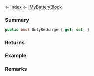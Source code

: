 ← [Index](Api-Index) ← [IMyBatteryBlock](Sandbox.ModAPI.Ingame.IMyBatteryBlock)

### Summary

```csharp
public bool OnlyRecharge { get; set; }
```

### Returns

### Example

### Remarks

